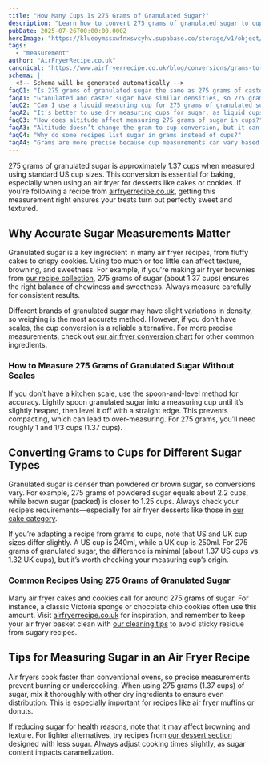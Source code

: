 ```yaml
---
title: "How Many Cups Is 275 Grams of Granulated Sugar?"
description: "Learn how to convert 275 grams of granulated sugar to cups for perfect baking every time. Get accurate measurements and handy tips here!"
pubDate: 2025-07-26T00:00:00.000Z
heroImage: "https://klueoymssxwfnxsvcyhv.supabase.co/storage/v1/object/public/Shmucket/how-many-cups-is-275-grams-of-granulated-sugar.png"
tags:
  - "measurement"
author: "AirFryerRecipe.co.uk"
canonical: "https://www.airfryerrecipe.co.uk/blog/conversions/grams-to-cups/how-many-cups-is-275-grams-of-granulated-sugar"
schema: |
  <!-- Schema will be generated automatically -->
faqQ1: "Is 275 grams of granulated sugar the same as 275 grams of caster sugar in cups?"
faqA1: "Granulated and caster sugar have similar densities, so 275 grams of either equals roughly 1.37 cups. However, caster sugar’s finer grains may settle more densely, so spoon-and-level measuring is best for accuracy."
faqQ2: "Can I use a liquid measuring cup for 275 grams of granulated sugar?"
faqA2: "It’s better to use dry measuring cups for sugar, as liquid cups aren’t designed for leveling. For 275 grams (1.37 cups), fill a dry cup and sweep off the excess with a knife for precision."
faqQ3: "How does altitude affect measuring 275 grams of sugar in cups?"
faqA3: "Altitude doesn’t change the gram-to-cup conversion, but it can impact how sugar behaves in recipes. At high altitudes, sugar may dry out baked goods faster, so slight adjustments to liquids might be needed."
faqQ4: "Why do some recipes list sugar in grams instead of cups?"
faqA4: "Grams are more precise because cup measurements can vary based on packing. Professional bakers and sites like <a href=https://www.airfryerrecipe.co.uk>airfryerrecipe.co.uk</a> often use grams for consistency, especially in air fryer baking where precision matters."
---
```

<p>275 grams of granulated sugar is approximately 1.37 cups when measured using standard US cup sizes. This conversion is essential for baking, especially when using an air fryer for desserts like cakes or cookies. If you're following a recipe from <a href=https://www.airfryerrecipe.co.uk>airfryerrecipe.co.uk</a>, getting this measurement right ensures your treats turn out perfectly sweet and textured.</p>

<h2>Why Accurate Sugar Measurements Matter</h2>  
<p>Granulated sugar is a key ingredient in many air fryer recipes, from fluffy cakes to crispy cookies. Using too much or too little can affect texture, browning, and sweetness. For example, if you're making air fryer brownies from <a href=https://www.airfryerrecipe.co.uk/recipes>our recipe collection</a>, 275 grams of sugar (about 1.37 cups) ensures the right balance of chewiness and sweetness. Always measure carefully for consistent results.</p>  

<p>Different brands of granulated sugar may have slight variations in density, so weighing is the most accurate method. However, if you don’t have scales, the cup conversion is a reliable alternative. For more precise measurements, check out <a href=https://www.airfryerrecipe.co.uk/air-fryer-conversion-chart>our air fryer conversion chart</a> for other common ingredients.</p>  

<h3>How to Measure 275 Grams of Granulated Sugar Without Scales</h3>  
<p>If you don’t have a kitchen scale, use the spoon-and-level method for accuracy. Lightly spoon granulated sugar into a measuring cup until it’s slightly heaped, then level it off with a straight edge. This prevents compacting, which can lead to over-measuring. For 275 grams, you’ll need roughly 1 and 1/3 cups (1.37 cups).</p>  

<h2>Converting Grams to Cups for Different Sugar Types</h2>  
<p>Granulated sugar is denser than powdered or brown sugar, so conversions vary. For example, 275 grams of powdered sugar equals about 2.2 cups, while brown sugar (packed) is closer to 1.25 cups. Always check your recipe’s requirements—especially for air fryer desserts like those in <a href=https://www.airfryerrecipe.co.uk/recipe-category/cakes>our cake category</a>.</p>  

<p>If you’re adapting a recipe from grams to cups, note that US and UK cup sizes differ slightly. A US cup is 240ml, while a UK cup is 250ml. For 275 grams of granulated sugar, the difference is minimal (about 1.37 US cups vs. 1.32 UK cups), but it’s worth checking your measuring cup’s origin.</p>  

<h3>Common Recipes Using 275 Grams of Granulated Sugar</h3>  
<p>Many air fryer cakes and cookies call for around 275 grams of sugar. For instance, a classic Victoria sponge or chocolate chip cookies often use this amount. Visit <a href=https://www.airfryerrecipe.co.uk>airfryerrecipe.co.uk</a> for inspiration, and remember to keep your air fryer basket clean with <a href=https://www.airfryerrecipe.co.uk/air-fryer-cleaner>our cleaning tips</a> to avoid sticky residue from sugary recipes.</p>  

<h2>Tips for Measuring Sugar in an Air Fryer Recipe</h2>  
<p>Air fryers cook faster than conventional ovens, so precise measurements prevent burning or undercooking. When using 275 grams (1.37 cups) of sugar, mix it thoroughly with other dry ingredients to ensure even distribution. This is especially important for recipes like air fryer muffins or donuts.</p>  

<p>If reducing sugar for health reasons, note that it may affect browning and texture. For lighter alternatives, try recipes from <a href=https://www.airfryerrecipe.co.uk/recipe-category/dessert>our dessert section</a> designed with less sugar. Always adjust cooking times slightly, as sugar content impacts caramelization.</p>
